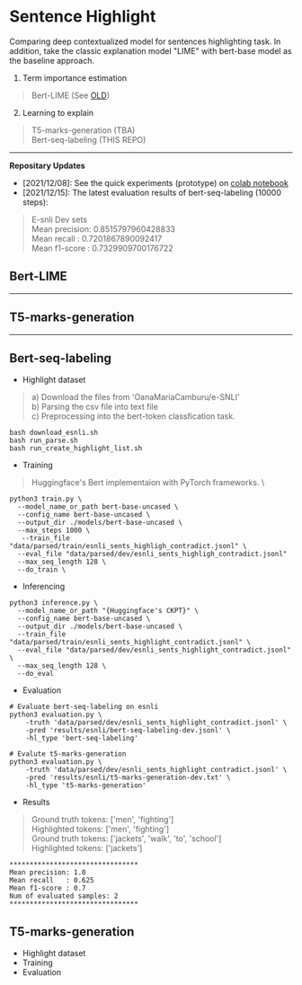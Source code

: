# Sentence Highlight
Comparing deep contextualized model for sentences highlighting task. 
In addition, take the classic explanation model "LIME" with bert-base model as the baseline approach.

1. Term importance estimation
> Bert-LIME (See [OLD](https://github.com/DylanJoo/temp/tree/main/lime))
2. Learning to explain
> T5-marks-generation (TBA) \
> Bert-seq-labeling (THIS REPO)
<hr/>

**Repositary Updates**
- [2021/12/08]: See the quick experiments (prototype) on [colab notebook](https://colab.research.google.com/drive/14DxpHoSV7hL1YgrPPdVNIbp1aHeSKHgc?usp=sharing)
- [2021/12/15]: The latest evaluation results of bert-seq-labeling (10000 steps): 
> E-snli Dev sets \
> Mean precision: 0.8515797960428833            
> Mean recall   : 0.7201867890092417            
> Mean f1-score : 0.7329909700176722 

## Bert-LIME
<hr/>

## T5-marks-generation
<hr/>

## Bert-seq-labeling
- Highlight dataset
> a) Download the files from 'OanaMariaCamburu/e-SNLI'\
> b) Parsing the csv file into text file\
> c) Preprocessing into the bert-token classfication task.
```
bash download_esnli.sh
bash run_parse.sh
bash run_create_highlight_list.sh
```
- Training
> Huggingface's Bert implementaion with PyTorch frameworks. \
```
python3 train.py \
  --model_name_or_path bert-base-uncased \
  --config_name bert-base-uncased \
  --output_dir ./models/bert-base-uncased \
  --max_steps 1000 \
   --train_file "data/parsed/train/esnli_sents_highligh_contradict.jsonl" \
  --eval_file "data/parsed/dev/esnli_sents_highligh_contradict.jsonl"
  --max_seq_length 128 \
  --do_train \
```
- Inferencing
```
python3 inference.py \
  --model_name_or_path "{Huggingface's CKPT}" \
  --config_name bert-base-uncased \
  --output_dir ./models/bert-base-uncased \
  --train_file "data/parsed/train/esnli_sents_highlight_contradict.jsonl" \
  --eval_file "data/parsed/dev/esnli_sents_highlight_contradict.jsonl" \
  --max_seq_length 128 \
  --do_eval 
```
- Evaluation
```
# Evaluate bert-seq-labeling on esnli
python3 evaluation.py \
    -truth 'data/parsed/dev/esnli_sents_highlight_contradict.jsonl' \
    -pred 'results/esnli/bert-seq-labeling-dev.jsonl' \
    -hl_type 'bert-seq-labeling'

# Evalute t5-marks-generation
python3 evaluation.py \
    -truth 'data/parsed/dev/esnli_sents_highlight_contradict.jsonl' \
    -pred 'results/esnli/t5-marks-generation-dev.txt' \
    -hl_type 't5-marks-generation'
```
- Results 
> Ground truth tokens: ['men', 'fighting']              
> Highlighted tokens: ['men', 'fighting'] \
> Ground truth tokens: ['jackets', 'walk', 'to', 'school']               
> Highlighted tokens: ['jackets']
```
********************************            
Mean precision: 1.0              
Mean recall   : 0.625            
Mean f1-score : 0.7              
Num of evaluated samples: 2            
********************************
```

## T5-marks-generation
- Highlight dataset
- Training
- Evaluation
